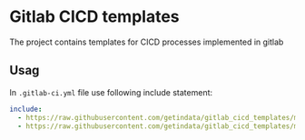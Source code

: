 # Gitlab CICD templates

The project contains templates for CICD processes implemented in gitlab


## Usag

In `.gitlab-ci.yml` file use following include statement:

```yaml
include:
  - https://raw.githubusercontent.com/getindata/gitlab_cicd_templates/main/dataops/gcp/gcp_setup_template.yml
  - https://raw.githubusercontent.com/getindata/gitlab_cicd_templates/main/dataops/dev_cicd_template.yml
```